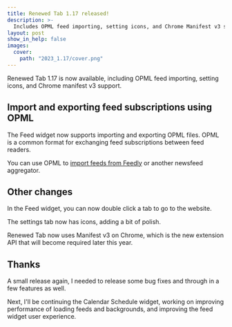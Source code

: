 ```yaml
---
title: Renewed Tab 1.17 released!
description: >-
  Includes OPML feed importing, setting icons, and Chrome Manifest v3 support.
layout: post
show_in_help: false
images:
  cover:
    path: "2023_1.17/cover.png"
---
```


Renewed Tab 1.17 is now available, including OPML feed importing, setting icons,
and Chrome manifest v3 support.

<!-- more -->


## Import and exporting feed subscriptions using OPML

The Feed widget now supports importing and exporting OPML files. OPML is a
common format for exchanging feed subscriptions between feed readers.

You can use OPML to
<a href="/blog/2023/04/01/import-feeds-from-feedly/">import feeds from Feedly</a>
or another newsfeed aggregator.


## Other changes

In the Feed widget, you can now double click a tab to go to the website.

The settings tab now has icons, adding a bit of polish.

Renewed Tab now uses Manifest v3 on Chrome, which is the new extension API
that will become required later this year.


## Thanks

A small release again, I needed to release some bug fixes and through in a few
features as well.

Next, I'll be continuing the Calendar Schedule widget, working on improving
performance of loading feeds and backgrounds, and improving the feed widget
user experience.
